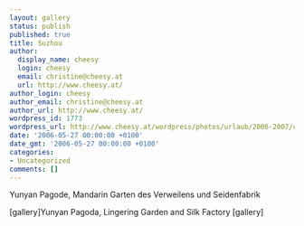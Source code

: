```yaml
---
layout: gallery
status: publish
published: true
title: Suzhou
author:
  display_name: cheesy
  login: cheesy
  email: christine@cheesy.at
  url: http://www.cheesy.at/
author_login: cheesy
author_email: christine@cheesy.at
author_url: http://www.cheesy.at/
wordpress_id: 1773
wordpress_url: http://www.cheesy.at/wordpress/photos/urlaub/2006-2007/china/suzhou/
date: '2006-05-27 00:00:00 +0100'
date_gmt: '2006-05-27 00:00:00 +0100'
categories:
- Uncategorized
comments: []
---
```

<!--:de-->Yunyan Pagode, Mandarin Garten des Verweilens und Seidenfabrik
[gallery]<!--:--><!--:en-->Yunyan Pagoda, Lingering Garden and Silk Factory
[gallery]<!--:-->
